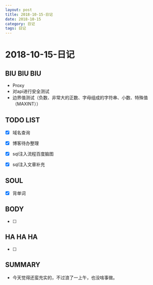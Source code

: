 ```yaml
---
layout: post
title: 2018-10-15-日记
date: 2018-10-15
category: 日记
tags: 日记
---
```

# 2018-10-15-日记
## BIU BIU BIU
- Proxy
- 对api进行安全测试
- 边界值测试（负数、非常大的正数、字母组成的字符串、小数、特殊值（MAXINT））
 
## TODO LIST

- [x] 域名查询
- [x] 博客待办整理
- [x] sql注入流程百度脑图
- [x] sql注入文章补充

 
## SOUL
- [x] 背单词
 
## BODY
- [ ] 
 
## HA HA HA
- [ ] 
 
## SUMMARY
- 今天觉得还蛮充实的，不过浪了一上午，也没啥事做。  
 

